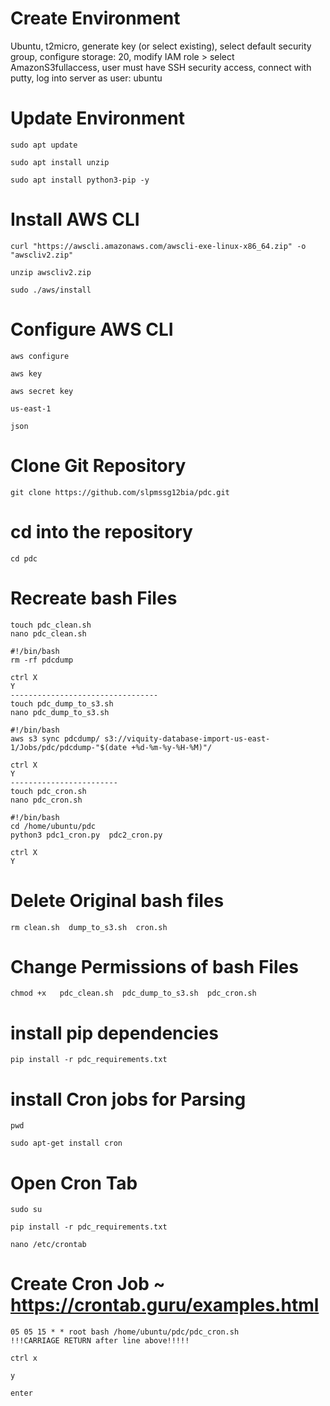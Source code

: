 # Create Environment 
Ubuntu, t2micro, generate key (or select existing), select default security group, configure storage: 20, 
modify IAM role > select AmazonS3fullaccess, user must have SSH security access, connect with putty, log into server as user: ubuntu

# Update Environment 

```
sudo apt update 

sudo apt install unzip

sudo apt install python3-pip -y
```
# Install AWS CLI 
```
curl "https://awscli.amazonaws.com/awscli-exe-linux-x86_64.zip" -o "awscliv2.zip"

unzip awscliv2.zip

sudo ./aws/install
```

# Configure AWS CLI
```
aws configure

aws key

aws secret key

us-east-1

json
```

# Clone Git Repository
```
git clone https://github.com/slpmssg12bia/pdc.git
```
# cd into the repository
```
cd pdc
```
# Recreate bash Files
```
touch pdc_clean.sh
nano pdc_clean.sh

#!/bin/bash
rm -rf pdcdump

ctrl X
Y
---------------------------------
touch pdc_dump_to_s3.sh
nano pdc_dump_to_s3.sh

#!/bin/bash
aws s3 sync pdcdump/ s3://viquity-database-import-us-east-1/Jobs/pdc/pdcdump-"$(date +%d-%m-%y-%H-%M)"/

ctrl X
Y
------------------------
touch pdc_cron.sh
nano pdc_cron.sh

#!/bin/bash
cd /home/ubuntu/pdc
python3 pdc1_cron.py  pdc2_cron.py

ctrl X
Y
```
# Delete Original bash files
```
rm clean.sh  dump_to_s3.sh  cron.sh
```

# Change Permissions of bash Files
```
chmod +x   pdc_clean.sh  pdc_dump_to_s3.sh  pdc_cron.sh
```

# install pip dependencies
```
pip install -r pdc_requirements.txt 
```
# install Cron jobs for Parsing
```
pwd

sudo apt-get install cron
```
# Open Cron Tab
```
sudo su

pip install -r pdc_requirements.txt 

nano /etc/crontab
```
# Create Cron Job ~ https://crontab.guru/examples.html
```
05 05 15 * * root bash /home/ubuntu/pdc/pdc_cron.sh
!!!CARRIAGE RETURN after line above!!!!!

ctrl x

y

enter
```
